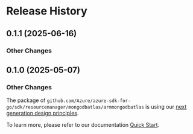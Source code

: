 # Release History

## 0.1.1 (2025-06-16)
### Other Changes


## 0.1.0 (2025-05-07)
### Other Changes

The package of `github.com/Azure/azure-sdk-for-go/sdk/resourcemanager/mongodbatlas/armmongodbatlas` is using our [next generation design principles](https://azure.github.io/azure-sdk/general_introduction.html).

To learn more, please refer to our documentation [Quick Start](https://aka.ms/azsdk/go/mgmt).